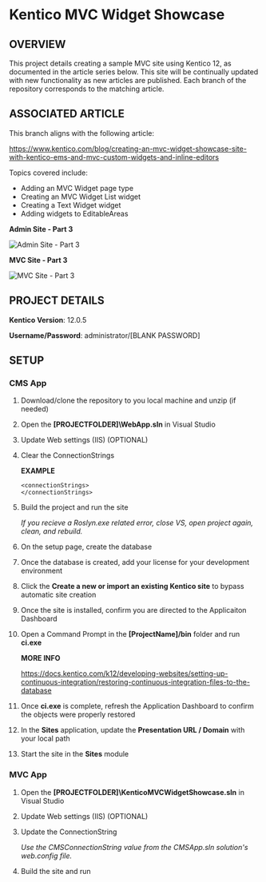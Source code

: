 # Kentico MVC Widget Showcase

## OVERVIEW
This project details creating a sample MVC site using Kentico 12, as documented in the article series below. This site will be continually updated with new functionality as new articles are published. Each branch of the repository corresponds to the matching article. 

## ASSOCIATED ARTICLE
This branch aligns with the following article: 

https://www.kentico.com/blog/creating-an-mvc-widget-showcase-site-with-kentico-ems-and-mvc-custom-widgets-and-inline-editors

Topics covered include:
- Adding an MVC Widget page type
- Creating an MVC Widget List widget
- Creating a Text Widget widget
- Adding widgets to EditableAreas

**Admin Site - Part 3**

![Admin Site - Part 3](https://www.kentico.com/getattachment/Blog/2019-02/Creating-an-MVC-Widget-Showcase-Site-with-Kent-(1)/Testing2.png?lang=en-US&width=700&height=468)

**MVC Site - Part 3**

![MVC Site - Part 3](https://www.kentico.com/getattachment/Blog/2019-02/Creating-an-MVC-Widget-Showcase-Site-with-Kent-(1)/SiteDemo.gif?lang=en-US)


## PROJECT DETAILS

**Kentico Version**: 12.0.5

**Username/Password**: administrator/[BLANK PASSWORD]

## SETUP
### CMS App
1. Download/clone the repository to you local machine and unzip (if needed)

2. Open the **[PROJECTFOLDER]\WebApp.sln** in Visual Studio

3. Update Web settings (IIS) (OPTIONAL)

4. Clear the ConnectionStrings

   **EXAMPLE**
   ```
   <connectionStrings>
   </connectionStrings>
   ```
   
5. Build the project and run the site

   *If you recieve a Roslyn.exe related error, close VS, open project again, clean, and rebuild.*
   
6. On the setup page, create the database

7. Once the database is created, add your license for your development environment

8. Click the **Create a new or import an existing Kentico site** to bypass automatic site creation

9. Once the site is installed, confirm you are directed to the Applicaiton Dashboard

10. Open a Command Prompt in the **[ProjectName]/bin** folder and run **ci.exe**

    **MORE INFO**

    https://docs.kentico.com/k12/developing-websites/setting-up-continuous-integration/restoring-continuous-integration-files-to-the-database

11. Once **ci.exe** is complete, refresh the Application Dashboard to confirm the objects were properly restored 

12. In the **Sites** application, update the **Presentation URL / Domain** with your local path

13. Start the  site in the **Sites** module


### MVC App
1. Open the **[PROJECTFOLDER]\KenticoMVCWidgetShowcase.sln** in Visual Studio

2. Update Web settings (IIS) (OPTIONAL)

3. Update the ConnectionString

   *Use the CMSConnectionString value from the CMSApp.sln solution's web.config file.*

4. Build the site and run 
